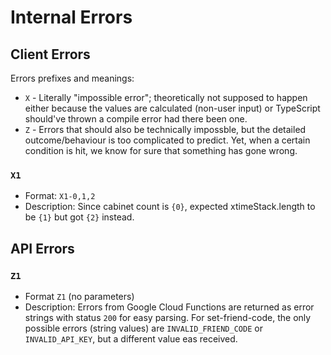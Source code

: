 # Internal Errors

## Client Errors

Errors prefixes and meanings: 
* `X` - Literally "impossible error"; theoretically not supposed to happen either because the values are calculated (non-user input) or TypeScript should've thrown a compile error had there been one.
* `Z` - Errors that should also be technically impossble, but the detailed outcome/behaviour is too complicated to predict. Yet, when a certain condition is hit, we know for sure that something has gone wrong.

### `X1`
* Format: `X1-0,1,2`
* Description: Since cabinet count is `{0}`, expected xtimeStack.length to be `{1}` but got `{2}` instead.

## API Errors

### `Z1`
* Format `Z1` (no parameters)
* Description: Errors from Google Cloud Functions are returned as error strings with status `200` for easy parsing. For set-friend-code, the only possible errors (string values) are `INVALID_FRIEND_CODE` or `INVALID_API_KEY`, but a different value eas received.
